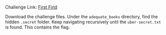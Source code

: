 Challenge Link: [First Find](https://play.picoctf.org/practice/challenge/320)

Download the challenge files. Under the `adequate_books` directory, find the hidden `.secret` folder.
Keep navigating recursively until the `uber-secret.txt` is found. This contains the flag.
